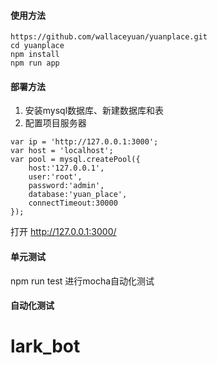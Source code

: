 #### 使用方法

```
https://github.com/wallaceyuan/yuanplace.git
cd yuanplace
npm install
npm run app
```

#### 部署方法
1. 安装mysql数据库、新建数据库和表
2. 配置项目服务器

```
var ip = 'http://127.0.0.1:3000';
var host = 'localhost';
var pool = mysql.createPool({
    host:'127.0.0.1',
    user:'root',
    password:'admin',
    database:'yuan_place',
    connectTimeout:30000
});
```
打开
http://127.0.0.1:3000/

#### 单元测试
npm run test 进行mocha自动化测试

#### 自动化测试
# lark_bot
